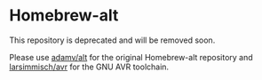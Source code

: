 Homebrew-alt
============
This repository is deprecated and will be removed soon.

Please use [adamv/alt](https://github.com/adamv/homebrew-alt) for the original 
Homebrew-alt repository and [larsimmisch/avr](https://github.com/larsimmisch/homebrew-alt) for the GNU AVR toolchain.

